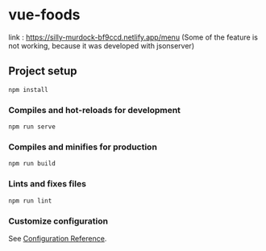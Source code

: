 # vue-foods
link  : https://silly-murdock-bf9ccd.netlify.app/menu
(Some of the feature is not working, because it was developed with jsonserver)

## Project setup
```
npm install
```

### Compiles and hot-reloads for development
```
npm run serve
```

### Compiles and minifies for production
```
npm run build
```

### Lints and fixes files
```
npm run lint
```

### Customize configuration
See [Configuration Reference](https://cli.vuejs.org/config/).
